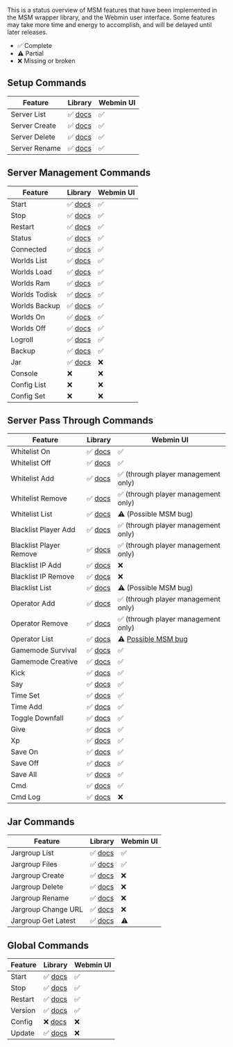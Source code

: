 
This is a status overview of MSM features that have been implemented in the
MSM wrapper library, and the Webmin user interface. Some features may take
more time and energy to accomplish, and will be delayed until later releases.

- ✅ Complete
- ⚠️ Partial
- ❌ Missing or broken

## Setup Commands

| Feature       | Library | Webmin UI |
|---------------|---------|-----------|
| Server List   | ✅ [docs](library#msm_server_list)   | ✅ |
| Server Create | ✅ [docs](library#msm_server_create) | ✅ |
| Server Delete | ✅ [docs](library#msm_server_delete) | ✅ |
| Server Rename | ✅ [docs](library#msm_server_rename) | ✅ |

## Server Management Commands

| Feature       | Library | Webmin UI |
|---------------|---------|-----------|
| Start         | ✅ [docs](library#msm_server_start)         | ✅ |
| Stop          | ✅ [docs](library#msm_server_stop)          | ✅ |
| Restart       | ✅ [docs](library#msm_server_start)         | ✅ |
| Status        | ✅ [docs](library#msm_server_status)        | ✅ |
| Connected     | ✅ [docs](library#msm_server_connected)     | ✅ |
| Worlds List   | ✅ [docs](library#msm_server_worlds_list)   | ✅ |
| Worlds Load   | ✅ [docs](library#msm_server_worlds_load)   | ✅ |
| Worlds Ram    | ✅ [docs](library#msm_server_worlds_ram)    | ✅ |
| Worlds Todisk | ✅ [docs](library#msm_server_worlds_todisk) | ✅ |
| Worlds Backup | ✅ [docs](library#msm_server_worlds_backup) | ✅ |
| Worlds On     | ✅ [docs](library#msm_server_worlds_on)     | ✅ |
| Worlds Off    | ✅ [docs](library#msm_server_worlds_off)    | ✅ |
| Logroll       | ✅ [docs](library#msm_server_logroll)       | ✅ |
| Backup        | ✅ [docs](library#msm_server_backup)        | ✅ |
| Jar           | ✅ [docs](library#msm_server_jar)           | ❌ |
| Console       | ❌ | ❌ |
| Config List   | ❌ | ❌ |
| Config Set    | ❌ | ❌ |

## Server Pass Through Commands

| Feature                 | Library | Webmin UI |
|-------------------------|---------|-----------|
| Whitelist On            | ✅ [docs](library#msm_server_start)          | ✅ |
| Whitelist Off           | ✅ [docs](library#msm_server_start)          | ✅ |
| Whitelist Add           | ✅ [docs](library#msm_server_start)          | ✅ (through player management only) |
| Whitelist Remove        | ✅ [docs](library#msm_server_start)          | ✅ (through player management only) |
| Whitelist List          | ✅ [docs](library#msm_server_start)          | ⚠️ (Possible MSM bug) |
| Blacklist Player Add    | ✅ [docs](library#msm_server_start)          | ✅ (through player management only) |
| Blacklist Player Remove | ✅ [docs](library#msm_server_start)          | ✅ (through player management only) |
| Blacklist IP Add        | ✅ [docs](library#msm_server_start)          | ❌ |
| Blacklist IP Remove     | ✅ [docs](library#msm_server_start)          | ❌ |
| Blacklist List          | ✅ [docs](library#msm_server_start)          | ⚠️ (Possible MSM bug) |
| Operator Add            | ✅ [docs](library#msm_server_start)          | ✅ (through player management only) |
| Operator Remove         | ✅ [docs](library#msm_server_start)          | ✅ (through player management only) |
| Operator List           | ✅ [docs](library#msm_server_start)          | ⚠️ [Possible MSM bug](https://github.com/bplower/webmin-minecraft-server-manager/issues/1) |
| Gamemode Survival       | ✅ [docs](library#msm_server_gm_survival)    | ✅ |
| Gamemode Creative       | ✅ [docs](library#msm_server_gm_creative)    | ✅ |
| Kick                    | ✅ [docs](library#msm_server_kick)           | ✅ |
| Say                     | ✅ [docs](library#msm_server_say)            | ✅ |
| Time Set                | ✅ [docs](library#msm_server_time_set)       | ✅ |
| Time Add                | ✅ [docs](library#msm_server_time_add)       | ✅ |
| Toggle Downfall         | ✅ [docs](library#msm_server_toggledownfall) | ✅ |
| Give                    | ✅ [docs](library#msm_server_give)           | ✅ |
| Xp                      | ✅ [docs](library#msm_server_xp)             | ✅ |
| Save On                 | ✅ [docs](library#msm_server_save_on)        | ✅ |
| Save Off                | ✅ [docs](library#msm_server_save_off)       | ✅ |
| Save All                | ✅ [docs](library#msm_server_save_all)       | ✅ |
| Cmd                     | ✅ [docs](library#msm_server_cmd)            | ✅ |
| Cmd Log                 | ✅ [docs](library#msm_server_cmdlog)         | ❌ |

## Jar Commands

| Feature             | Library | Webmin UI |
|---------------------|---------|-----------|
| Jargroup List       | ✅ [docs](library#msm_jargroup_list)      | ✅ |
| Jargroup Files      | ✅ [docs](library#msm_jargroup_files)     | ✅ |
| Jargroup Create     | ✅ [docs](library#msm_jargroup_create)    | ❌ |
| Jargroup Delete     | ✅ [docs](library#msm_jargroup_delete)    | ❌ |
| Jargroup Rename     | ✅ [docs](library#msm_jargroup_rename)    | ❌ |
| Jargroup Change URL | ✅ [docs](library#msm_jargroup_changeurl) | ❌ |
| Jargroup Get Latest | ✅ [docs](library#msm_jargroup_getlatest) | ⚠️ |

##  Global Commands

| Feature | Library | Webmin UI |
|---------|---------|-----------|
| Start   | ✅ [docs](library#msm_global_start) | ✅ |
| Stop    | ✅ [docs](library#msm_global_start) | ✅ |
| Restart | ✅ [docs](library#msm_global_start) | ✅ |
| Version | ✅ [docs](library#msm_global_start) | ✅ |
| Config  | ❌ [docs](library#msm_global_start) | ❌ |
| Update  | ✅ [docs](library#msm_global_start) | ❌ |
